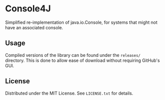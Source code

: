 # Console4J

Simplified re-implementation of java.io.Console, for systems that might not have an associated console.

## Usage

Compiled versions of the library can be found under the `releases/` directory. This is done to allow ease of download
without requiring GitHub's GUI.

## License

Distributed under the MIT License. See `LICENSE.txt` for details.
